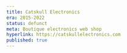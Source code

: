 ```yaml
---
title: Catskull Electronics
era: 2015-2022
status: defunct
meta: Boutique electronics web shop
hyperlink: https://catskullelectronics.com
published: true
---
```

